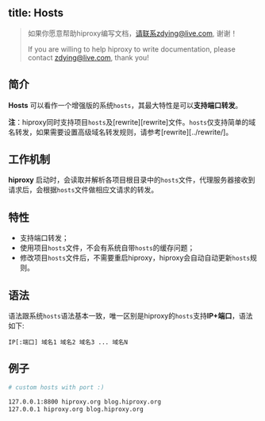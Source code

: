 title: Hosts
---

> 如果你愿意帮助hiproxy编写文档，请联系zdying@live.com, 谢谢！
>
> If you are willing to help hiproxy to write documentation, please contact zdying@live.com, thank you!

## 简介

**Hosts** 可以看作一个增强版的系统`hosts`，其最大特性是可以**支持端口转发**。

**注**：hiproxy同时支持项目`hosts`及[rewrite][rewrite]文件。`hosts`仅支持简单的域名转发，如果需要设置高级域名转发规则，请参考[rewrite][../rewrite/]。

## 工作机制
**hiproxy** 启动时，会读取并解析各项目根目录中的`hosts`文件，代理服务器接收到请求后，会根据`hosts`文件做相应文请求的转发。


## 特性
* 支持端口转发；
* 使用项目`hosts`文件，不会有系统自带`hosts`的缓存问题；
* 修改项目`hosts`文件后，不需要重启hiproxy，hiproxy会自动自动更新`hosts`规则。

## 语法

语法跟系统`hosts`语法基本一致，唯一区别是hiproxy的`hosts`支持**IP+端口**，语法如下:

```
IP[:端口] 域名1 域名2 域名3 ... 域名N
```

## 例子

```bash
# custom hosts with port :)

127.0.0.1:8800 hiproxy.org blog.hiproxy.org
127.0.0.1 hiproxy.org blog.hiproxy.org
```
